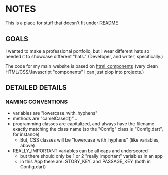 # NOTES 
This is a place for stuff that doesn't fit under [README](https://github.com/mattgwriter7/main_site/blob/main/README.md) 

## GOALS
I wanted to make a professional portfolio, but I wear different hats so needed it to showcase different "hats." (Developer, and writer, specifically.)   

The code for my main_website is based on 
[html_components](https://github.com/mattgwriter7/html_components) (very clean HTML/CSS/Javascript "components" I can just plop into projects.) 

## DETAILED DETAILS

### NAMING CONVENTIONS
* variables are "lowercase_with_hyphens"
* methods are "camelCased()"...
* programming classes are capitalized, and always have the filename exactly matching the class name (so the "Config" class is "Config.dart", for instance)
  + But, CSS classes will be "lowercase_with_hyphens" (like variables, above)
* REALLY_IMPORTANT variables can be all caps and underscored
   + but there should only be 1 or 2 "really important" variables in an app
   + in this App there are: STORY_KEY, and PASSAGE_KEY (both in Config.dart)

